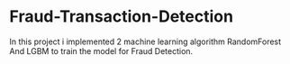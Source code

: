 # Fraud-Transaction-Detection
In this project i implemented 2 machine learning algorithm RandomForest And LGBM to train the model for Fraud Detection.
